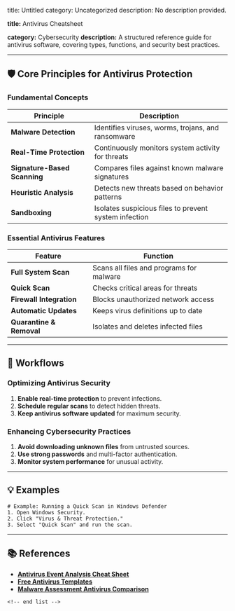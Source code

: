 title: Untitled
category: Uncategorized
description: No description provided.

**title:** Antivirus Cheatsheet

**category:** Cybersecurity
**description:** A structured reference guide for antivirus software, covering types, functions, and security best practices.

---

## 🛡️ **Core Principles for Antivirus Protection**

### **Fundamental Concepts**

| Principle                          | Description                                           |
| ---------------------------------- | ----------------------------------------------------- |
| **Malware Detection**        | Identifies viruses, worms, trojans, and ransomware    |
| **Real-Time Protection**     | Continuously monitors system activity for threats     |
| **Signature-Based Scanning** | Compares files against known malware signatures       |
| **Heuristic Analysis**       | Detects new threats based on behavior patterns        |
| **Sandboxing**               | Isolates suspicious files to prevent system infection |

### **Essential Antivirus Features**

| Feature                        | Function                                 |
| ------------------------------ | ---------------------------------------- |
| **Full System Scan**     | Scans all files and programs for malware |
| **Quick Scan**           | Checks critical areas for threats        |
| **Firewall Integration** | Blocks unauthorized network access       |
| **Automatic Updates**    | Keeps virus definitions up to date       |
| **Quarantine & Removal** | Isolates and deletes infected files      |

---

## 🔄 **Workflows**

### **Optimizing Antivirus Security**

1. **Enable real-time protection** to prevent infections.
2. **Schedule regular scans** to detect hidden threats.
3. **Keep antivirus software updated** for maximum security.

### **Enhancing Cybersecurity Practices**

1. **Avoid downloading unknown files** from untrusted sources.
2. **Use strong passwords** and multi-factor authentication.
3. **Monitor system performance** for unusual activity.

---

## 💡 **Examples**

```plaintext
# Example: Running a Quick Scan in Windows Defender
1. Open Windows Security.  
2. Click "Virus & Threat Protection."  
3. Select "Quick Scan" and run the scan.  
```

---

## 📚 **References**

- **[Antivirus Event Analysis Cheat Sheet](https://www.nextron-systems.com/2018/09/08/antivirus-event-analysis-cheat-sheet-v1-4/)**
- **[Free Antivirus Templates](https://slidesdocs.com/excel-sheets/antivirus)**
- **[Malware Assessment Antivirus Comparison](https://www.slidegeeks.com/malware-assessment-antivirus-software-comparison-chart-template-pdf)**

```
<!-- end list -->
```